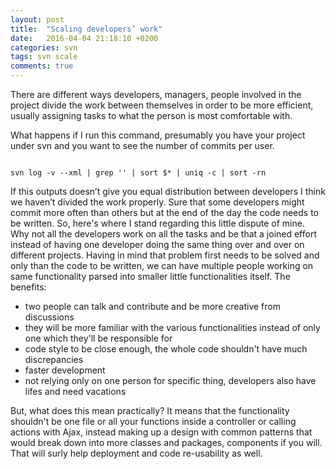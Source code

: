 ```yaml
---
layout: post
title:  "Scaling developers’ work"
date:   2016-04-04 21:18:10 +0200
categories: svn
tags: svn scale
comments: true
---
```


There are different ways developers, managers, people involved in the project divide the work between themselves in order to be more efficient, usually assigning tasks to what the person is most comfortable with. 

What happens if I run this command, presumably you have your project under svn and you want to see the number of commits per user. 

<code>
svn log -v --xml | grep '<author.*/author>' | sort $* | uniq -c | sort -rn 
</code>

If this outputs doesn’t give you equal distribution between developers I think we haven’t divided the work properly. Sure that some developers might commit more often than others but at the end of the day the code needs to be written.
So, here's where I stand regarding this little dispute of mine. Why not all the developers work on all the tasks and be that a joined effort instead of having one developer doing the same thing over and over on different projects. Having in mind that problem first needs to be solved and only than the code to be written, we can have multiple people working on same functionality parsed into smaller little functionalities itself. The benefits: 

- two people can talk and contribute and be more creative from discussions
- they will be more familiar with the various functionalities instead of only one which they'll be responsible for
- code style to be close enough, the whole code shouldn't have much discrepancies 
- faster development
- not relying only on one person for specific thing, developers also have lifes and need vacations

But, what does this mean practically? It means that the functionality shouldn't be one file or all your functions inside a controller or calling actions with Ajax, instead making up a design with common patterns that would break down into more classes and packages, components if you will. That will surly help deployment and code re-usability as well.
